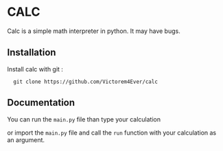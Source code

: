 
# CALC

Calc is a simple math interpreter in python.
It may have bugs.

## Installation

Install calc with git :

```
  git clone https://github.com/Victorem4Ever/calc
```
    
## Documentation

You can run the `main.py` file than type your calculation

or import the `main.py` file and call the `run` function with your calculation as an argument.


